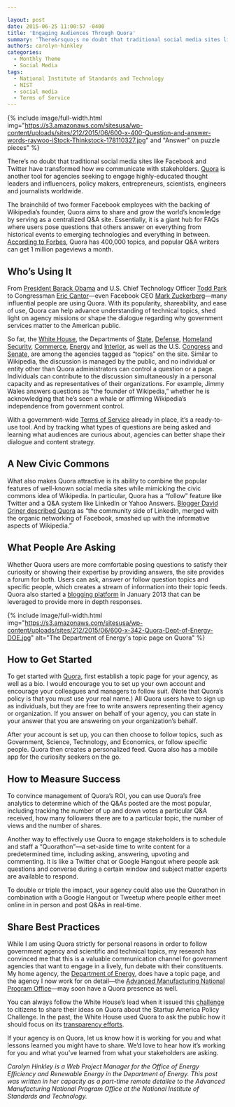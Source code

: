```yaml
---

layout: post
date: 2015-06-25 11:00:57 -0400
title: 'Engaging Audiences Through Quora'
summary: 'There&rsquo;s no doubt that traditional social media sites like Facebook and Twitter have transformed how we communicate with stakeholders. Quora is&nbsp;another tool&nbsp;for agencies seeking to engage highly-educated thought leaders and influencers, policy makers, entrepreneurs, scientists, engineers and journalists worldwide. The brainchild of two former Facebook employees with the backing of Wikipedia&rsquo;s founder, Quora aims to'
authors: carolyn-hinkley
categories:
  - Monthly Theme
  - Social Media
tags:
  - National Institute of Standards and Technology
  - NIST
  - social media
  - Terms of Service
---
```



{% include image/full-width.html img="https://s3.amazonaws.com/sitesusa/wp-content/uploads/sites/212/2015/06/600-x-400-Question-and-answer-words-raywoo-iStock-Thinkstock-178110327.jpg" 
 and "Answer" on puzzle pieces" %} 

There’s no doubt that traditional social media sites like Facebook and Twitter have transformed how we communicate with stakeholders. [Quora](http://www.quora.com/about) is another tool for agencies seeking to engage highly-educated thought leaders and influencers, policy makers, entrepreneurs, scientists, engineers and journalists worldwide.

The brainchild of two former Facebook employees with the backing of Wikipedia’s founder, Quora aims to share and grow the world’s knowledge by serving as a centralized Q&A site. Essentially, it is a giant hub for FAQs where users pose questions that others answer on everything from historical events to emerging technologies and everything in between. [According to Forbes](http://www.forbes.com/sites/alexkonrad/2014/04/09/quora-raises-80-million-to-stay-independent/), Quora has 400,000 topics, and popular Q&A writers can get 1 million pageviews a month.

## Who’s Using It

From [President Barack Obama](http://www.quora.com/Barack-Obama) and U.S. Chief Technology Officer [Todd Park](http://www.quora.com/Todd-Park-1) to Congressman [Eric Cantor](https://www.quora.com/Eric-Cantor)—even Facebook CEO [Mark Zuckerberg](http://www.quora.com/Mark-Zuckerberg)—many influential people are using Quora. With its popularity, shareability, and ease of use, Quora can help advance understanding of technical topics, shed light on agency missions or shape the dialogue regarding why government services matter to the American public.

So far, the [White House](https://www.quora.com/The-White-House), the Departments of [State](https://www.quora.com/U-S-Department-of-State-1), [Defense](https://www.quora.com/U-S-Department-of-Defense-DOD), [Homeland Security](https://www.quora.com/U-S-Department-of-Homeland-Security), [Commerce](https://www.quora.com/U-S-Department-of-Commerce), [Energy](https://www.quora.com/U-S-Department-of-Energy) and [Interior](https://www.quora.com/U-S-Department-of-the-Interior-DOI), as well as the U.S. [Congress](https://www.quora.com/U-S-Congress-2) and [Senate](https://www.quora.com/U-S-Senate), are among the agencies tagged as &#8220;topics&#8221; on the site. Similar to Wikipedia, the discussion is managed by the public, and no individual or entity other than Quora administrators can control a question or a page. Individuals can contribute to the discussion simultaneously in a personal capacity and as representatives of their organizations. For example, Jimmy Wales answers questions as &#8220;the founder of Wikipedia,&#8221; whether he is acknowledging that he&#8217;s seen a whale or affirming Wikipedia&#8217;s independence from government control.

With a government-wide [Terms of Service](https://www.quora.com/about/government_tos) already in place, it’s a ready-to-use tool. And by tracking what types of questions are being asked and learning what audiences are curious about, agencies can better shape their dialogue and content strategy.

## A New Civic Commons

What also makes Quora attractive is its ability to combine the popular features of well-known social media sites while mimicking the civic commons idea of Wikipedia. In particular, Quora has a “follow” feature like Twitter and a Q&A system like LinkedIn or Yahoo Answers. [Blogger David Griner described Quora](http://thesocialpath.typepad.com/blog/2011/01/11-questions-about-quora-social-medias-new-sensation.html) as &#8220;the community side of LinkedIn, merged with the organic networking of Facebook, smashed up with the informative aspects of Wikipedia.”

## What People Are Asking

Whether Quora users are more comfortable posing questions to satisfy their curiosity or showing their expertise by providing answers, the site provides a forum for both. Users can ask, answer or follow question topics and specific people, which creates a stream of information into their topic feeds. Quora also started a [blogging platform](http://blog.quora.com/Introducing-Blogs-on-Quora) in January 2013 that can be leveraged to provide more in depth responses.


{% include image/full-width.html img="https://s3.amazonaws.com/sitesusa/wp-content/uploads/sites/212/2015/06/600-x-342-Quora-Dept-of-Energy-DOE.jpg" alt="The Department of Energy's topic page on Quora" %}

## How to Get Started

To get started with [Quora](http://www.quora.com/Getting-Started-on-Quora), first establish a topic page for your agency, as well as a bio. I would encourage you to set up your own account and encourage your colleagues and managers to follow suit. (Note that Quora’s policy is that you must use your real name.) All Quora users have to sign up as individuals, but they are free to write answers representing their agency or organization. If you answer on behalf of your agency, you can state in your answer that you are answering on your organization’s behalf.

After your account is set up, you can then choose to follow topics, such as Government, Science, Technology, and Economics, or follow specific people. Quora then creates a personalized feed. Quora also has a mobile app for the curiosity seekers on the go.

## How to Measure Success

To convince management of Quora’s ROI, you can use Quora’s free analytics to determine which of the Q&As posted are the most popular, including tracking the number of up and down votes a particular Q&A received, how many followers there are to a particular topic, the number of views and the number of shares.

Another way to effectively use Quora to engage stakeholders is to schedule and staff a “Quorathon”—a set-aside time to write content for a predetermined time, including asking, answering, upvoting and commenting. It is like a Twitter chat or Google Hangout where people ask questions and converse during a certain window and subject matter experts are available to respond.

To double or triple the impact, your agency could also use the Quorathon in combination with a Google Hangout or Tweetup where people either meet online in in person and post Q&As in real-time.

## Share Best Practices

While I am using Quora strictly for personal reasons in order to follow government agency and scientific and technical topics, my research has convinced me that this is a valuable communication channel for government agencies that want to engage in a lively, fun debate with their constituents. My home agency, the [Department of Energy](https://www.quora.com/U-S-Department-of-Energy), does have a topic page, and the agency I now work for on detail—the [Advanced Manufacturing National Program Office](http://manufacturing.gov/amnpo.html)—may soon have a Quora presence as well.

You can always follow the White House’s lead when it issued this [challenge](https://www.whitehouse.gov/blog/2011/12/09/we-want-hear-you-quora-announcing-startup-america-policy-challenge) to citizens to share their ideas on Quora about the Startup America Policy Challenge. In the past, the White House used Quora to ask the public how it should focus on its [transparency efforts](http://www.nextgov.com/emerging-tech/emerging-tech-blog/2013/03/white-house-seeks-transparency-advice-quora/61622/).

If your agency is on Quora, let us know how it is working for you and what lessons learned you might have to share. We’d love to hear how it’s working for you and what you’ve learned from what your stakeholders are asking.

_Carolyn Hinkley is a Web Project Manager for the Office of Energy Efficiency and Renewable Energy in the Department of Energy. This post was written in her capacity as a part-time remote detailee to the Advanced Manufacturing National Program Office at the National Institute of Standards and Technology._